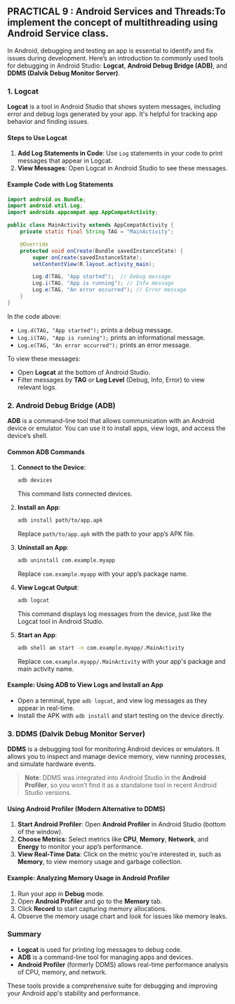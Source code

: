 ## PRACTICAL 9 : Android Services and Threads:To implement the concept of multithreading using Android Service class.

In Android, debugging and testing an app is essential to identify and fix issues during development. Here’s an introduction to commonly used tools for debugging in Android Studio: **Logcat**, **Android Debug Bridge (ADB)**, and **DDMS (Dalvik Debug Monitor Server)**.

### 1. Logcat

**Logcat** is a tool in Android Studio that shows system messages, including error and debug logs generated by your app. It's helpful for tracking app behavior and finding issues.

#### Steps to Use Logcat

1. **Add Log Statements in Code**: Use `Log` statements in your code to print messages that appear in Logcat.
2. **View Messages**: Open Logcat in Android Studio to see these messages.

#### Example Code with Log Statements

```java
import android.os.Bundle;
import android.util.Log;
import androidx.appcompat.app.AppCompatActivity;

public class MainActivity extends AppCompatActivity {
    private static final String TAG = "MainActivity";

    @Override
    protected void onCreate(Bundle savedInstanceState) {
        super.onCreate(savedInstanceState);
        setContentView(R.layout.activity_main);

        Log.d(TAG, "App started");  // Debug message
        Log.i(TAG, "App is running"); // Info message
        Log.e(TAG, "An error occurred"); // Error message
    }
}
```

In the code above:
- `Log.d(TAG, "App started");` prints a debug message.
- `Log.i(TAG, "App is running");` prints an informational message.
- `Log.e(TAG, "An error occurred");` prints an error message.

To view these messages:
- Open **Logcat** at the bottom of Android Studio.
- Filter messages by **TAG** or **Log Level** (Debug, Info, Error) to view relevant logs.

### 2. Android Debug Bridge (ADB)

**ADB** is a command-line tool that allows communication with an Android device or emulator. You can use it to install apps, view logs, and access the device’s shell.

#### Common ADB Commands

1. **Connect to the Device**: 
   ```bash
   adb devices
   ```
   This command lists connected devices.

2. **Install an App**:
   ```bash
   adb install path/to/app.apk
   ```
   Replace `path/to/app.apk` with the path to your app’s APK file.

3. **Uninstall an App**:
   ```bash
   adb uninstall com.example.myapp
   ```
   Replace `com.example.myapp` with your app’s package name.

4. **View Logcat Output**:
   ```bash
   adb logcat
   ```
   This command displays log messages from the device, just like the Logcat tool in Android Studio.

5. **Start an App**:
   ```bash
   adb shell am start -n com.example.myapp/.MainActivity
   ```
   Replace `com.example.myapp/.MainActivity` with your app's package and main activity name.

#### Example: Using ADB to View Logs and Install an App

- Open a terminal, type `adb logcat`, and view log messages as they appear in real-time.
- Install the APK with `adb install` and start testing on the device directly.

### 3. DDMS (Dalvik Debug Monitor Server)

**DDMS** is a debugging tool for monitoring Android devices or emulators. It allows you to inspect and manage device memory, view running processes, and simulate hardware events.

> **Note**: DDMS was integrated into Android Studio in the **Android Profiler**, so you won’t find it as a standalone tool in recent Android Studio versions.

#### Using Android Profiler (Modern Alternative to DDMS)

1. **Start Android Profiler**: Open **Android Profiler** in Android Studio (bottom of the window).
2. **Choose Metrics**: Select metrics like **CPU**, **Memory**, **Network**, and **Energy** to monitor your app’s performance.
3. **View Real-Time Data**: Click on the metric you're interested in, such as **Memory**, to view memory usage and garbage collection.

#### Example: Analyzing Memory Usage in Android Profiler

1. Run your app in **Debug** mode.
2. Open **Android Profiler** and go to the **Memory** tab.
3. Click **Record** to start capturing memory allocations.
4. Observe the memory usage chart and look for issues like memory leaks.

### Summary

- **Logcat** is used for printing log messages to debug code.
- **ADB** is a command-line tool for managing apps and devices.
- **Android Profiler** (formerly DDMS) allows real-time performance analysis of CPU, memory, and network.

These tools provide a comprehensive suite for debugging and improving your Android app's stability and performance.
